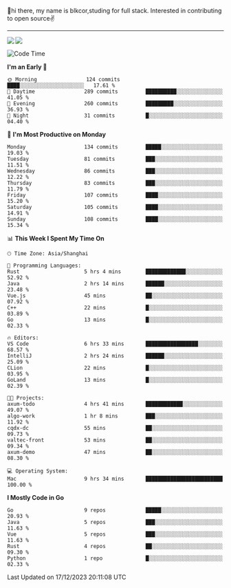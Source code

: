 👋hi there, my name is blkcor,studing for full stack.
Interested in contributing to open source✌️

<hr/>

![](https://github-readme-stats.vercel.app/api?username=blkcor)
<a href="https://github.com/blkcor/github-readme-stats">
    <img align="left" src="https://github-readme-stats.vercel.app/api/top-langs/?username=blkcor&hide=jupyter%20notebook,shaderlab,tex,c%23&langs_count=9" />
</a>


<!--START_SECTION:waka-->
![Code Time](http://img.shields.io/badge/Code%20Time-806%20hrs%2017%20mins-blue)

**I'm an Early 🐤** 

```text
🌞 Morning                124 commits         ████░░░░░░░░░░░░░░░░░░░░░   17.61 % 
🌆 Daytime                289 commits         ██████████░░░░░░░░░░░░░░░   41.05 % 
🌃 Evening                260 commits         █████████░░░░░░░░░░░░░░░░   36.93 % 
🌙 Night                  31 commits          █░░░░░░░░░░░░░░░░░░░░░░░░   04.40 % 
```
📅 **I'm Most Productive on Monday** 

```text
Monday                   134 commits         █████░░░░░░░░░░░░░░░░░░░░   19.03 % 
Tuesday                  81 commits          ███░░░░░░░░░░░░░░░░░░░░░░   11.51 % 
Wednesday                86 commits          ███░░░░░░░░░░░░░░░░░░░░░░   12.22 % 
Thursday                 83 commits          ███░░░░░░░░░░░░░░░░░░░░░░   11.79 % 
Friday                   107 commits         ████░░░░░░░░░░░░░░░░░░░░░   15.20 % 
Saturday                 105 commits         ████░░░░░░░░░░░░░░░░░░░░░   14.91 % 
Sunday                   108 commits         ████░░░░░░░░░░░░░░░░░░░░░   15.34 % 
```


📊 **This Week I Spent My Time On** 

```text
🕑︎ Time Zone: Asia/Shanghai

💬 Programming Languages: 
Rust                     5 hrs 4 mins        █████████████░░░░░░░░░░░░   52.92 % 
Java                     2 hrs 14 mins       ██████░░░░░░░░░░░░░░░░░░░   23.48 % 
Vue.js                   45 mins             ██░░░░░░░░░░░░░░░░░░░░░░░   07.92 % 
C++                      22 mins             █░░░░░░░░░░░░░░░░░░░░░░░░   03.89 % 
Go                       13 mins             █░░░░░░░░░░░░░░░░░░░░░░░░   02.33 % 

🔥 Editors: 
VS Code                  6 hrs 33 mins       █████████████████░░░░░░░░   68.57 % 
IntelliJ                 2 hrs 24 mins       ██████░░░░░░░░░░░░░░░░░░░   25.09 % 
CLion                    22 mins             █░░░░░░░░░░░░░░░░░░░░░░░░   03.95 % 
GoLand                   13 mins             █░░░░░░░░░░░░░░░░░░░░░░░░   02.39 % 

🐱‍💻 Projects: 
axum-todo                4 hrs 41 mins       ████████████░░░░░░░░░░░░░   49.07 % 
algo-work                1 hr 8 mins         ███░░░░░░░░░░░░░░░░░░░░░░   11.92 % 
cqdx-dc                  55 mins             ██░░░░░░░░░░░░░░░░░░░░░░░   09.73 % 
valtec-front             53 mins             ██░░░░░░░░░░░░░░░░░░░░░░░   09.34 % 
axum-demo                47 mins             ██░░░░░░░░░░░░░░░░░░░░░░░   08.30 % 

💻 Operating System: 
Mac                      9 hrs 34 mins       █████████████████████████   100.00 % 
```

**I Mostly Code in Go** 

```text
Go                       9 repos             █████░░░░░░░░░░░░░░░░░░░░   20.93 % 
Java                     5 repos             ███░░░░░░░░░░░░░░░░░░░░░░   11.63 % 
Vue                      5 repos             ███░░░░░░░░░░░░░░░░░░░░░░   11.63 % 
Rust                     4 repos             ██░░░░░░░░░░░░░░░░░░░░░░░   09.30 % 
Python                   1 repo              █░░░░░░░░░░░░░░░░░░░░░░░░   02.33 % 
```




 Last Updated on 17/12/2023 20:11:08 UTC
<!--END_SECTION:waka-->


